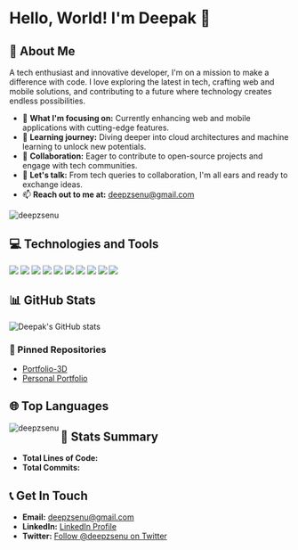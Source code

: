 # Hello, World! I'm Deepak 👋

## 🚀 About Me

A tech enthusiast and innovative developer, I'm on a mission to make a difference with code. I love exploring the latest in tech, crafting web and mobile solutions, and contributing to a future where technology creates endless possibilities.

- 🔭 **What I'm focusing on:** Currently enhancing web and mobile applications with cutting-edge features.
- 🌱 **Learning journey:** Diving deeper into cloud architectures and machine learning to unlock new potentials.
- 👯 **Collaboration:** Eager to contribute to open-source projects and engage with tech communities.
- 💬 **Let's talk:** From tech queries to collaboration, I'm all ears and ready to exchange ideas.
- 📫 **Reach out to me at:** [deepzsenu@gmail.com](mailto:deepzsenu@gmail.com)

<p align="left"> <img src="https://komarev.com/ghpvc/?username=deepzsenu&label=Profile%20views&color=0e75b6&style=flat" alt="deepzsenu" /> </p>

## 💻 Technologies and Tools

![](https://img.shields.io/badge/Code-Python-blue)
![](https://img.shields.io/badge/Code-JavaScript-yellow)
![](https://img.shields.io/badge/Code-TypeScript-lightgrey)
![](https://img.shields.io/badge/Framework-React-blue)
![](https://img.shields.io/badge/Framework-Node.js-brightgreen)
![](https://img.shields.io/badge/Framework-Django-darkgreen)
![](https://img.shields.io/badge/Tools-Docker-blue)
![](https://img.shields.io/badge/Tools-Git-orange)
![](https://img.shields.io/badge/Cloud-AWS-orange)
![](https://img.shields.io/badge/Cloud-Azure-blue)

## 📊 GitHub Stats

![Deepak's GitHub stats](https://github-readme-stats.vercel.app/api?username=deepzsenu&show_icons=true&theme=radical)

### 📌 Pinned Repositories

- [Portfolio-3D](https://github.com/deepzsenu/protfolio-3d)
- [Personal Portfolio](https://github.com/deepzsenu/deepaksaxena.in)


## 🌐 Top Languages

<p><img align="left" src="https://github-readme-stats.vercel.app/api/top-langs/?username=deepzsenu&layout=compact&langs_count=6&size_weight=0.5&count_weight=1." alt="deepzsenu" /></p>


## 🔢 Stats Summary
- **Total Lines of Code:** <!--TOTAL_LINES_OF_CODE-->
- **Total Commits:** <!--TOTAL_COMMITS-->


<!-- BLOG-POST-LIST:START -->

<!-- BLOG-POST-LIST:END -->

## 📞 Get In Touch

- **Email:** [deepzsenu@gmail.com](mailto:deepzsenu@gmail.com)
- **LinkedIn:** [LinkedIn Profile](https://www.linkedin.com/in/deepzsenu)
- **Twitter:** [Follow @deepzsenu on Twitter](https://twitter.com/deepzsenu)
